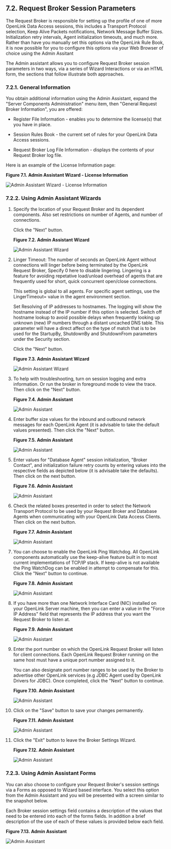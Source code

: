 <div id="mt_rqbsessparams" class="section">

<div class="titlepage">

<div>

<div>

## 7.2. Request Broker Session Parameters

</div>

</div>

</div>

The Request Broker is responsible for setting up the profile of one of
more OpenLink Data Access sessions, this includes a Transport Protocol
selection, Keep Alive Packets notifications, Network Message Buffer
Sizes. Initialization retry intervals, Agent initialization timeouts,
and much more. Rather than have you manually set this options via the
OpenLink Rule Book, it is now possible for you to configure this options
via your Web Browser of choice using the Admin Assitant

The Admin assistant allows you to configure Request Broker session
parameters in two ways, via a series of Wizard Interactions or via an
HTML form, the sections that follow illustrate both approaches.

<div id="mt_adinfoadmasist" class="section">

<div class="titlepage">

<div>

<div>

### 7.2.1. General Information

</div>

</div>

</div>

You obtain additional information using the Admin Assistant, expand the
"Server Components Administration" menu item, then "General Request
Broker Information", you are offered:

<div class="itemizedlist">

- Register File Information - enables you to determine the license(s)
  that you have in place.

- Session Rules Book - the current set of rules for your OpenLink Data
  Access sessions.

- Request Broker Log File Information - displays the contents of your
  Request Broker log file.

</div>

Here is an example of the License Information page:

<div class="figure-float">

<div id="mt_rqbadw01" class="figure">

**Figure 7.1. Admin Assistant Wizard - License Information**

<div class="figure-contents">

<div class="mediaobject">

![Admin Assistant Wizard - License Information](images/scimg003.png)

</div>

</div>

</div>

  

</div>

</div>

<div id="mt_sessconfwiz" class="section">

<div class="titlepage">

<div>

<div>

### 7.2.2. Using Admin Assistant Wizards

</div>

</div>

</div>

<div class="orderedlist">

1.  Specify the location of your Request Broker and its dependent
    components. Also set restrictions on number of Agents, and number of
    connections.

    Click the "Next" button.

    <div class="figure-float">

    <div id="mt_rqbadm02" class="figure">

    **Figure 7.2. Admin Assistant Wizard**

    <div class="figure-contents">

    <div class="mediaobject">

    ![Admin Assistant Wizard](images/scimg005.png)

    </div>

    </div>

    </div>

      

    </div>

2.  Linger Timeout: The number of seconds an OpenLink Agent without
    connections will linger before being terminated by the OpenLink
    Request Broker, Specify 0 here to disable lingering. Lingering is a
    feature for avoiding repetative load/unload overhead of agents that
    are frequently used for short, quick concurrent open/close
    connections.

    This setting is global to all agents. For specific agent settings,
    use the LingerTimeout= value in the agent environment section.

    Set Resolving of IP addresses to hostnames. The logging will show
    the hostname instead of the IP number if this option is selected.
    Switch off hostname lookup to avoid possible delays when frequently
    looking up unknown (new) IP numbers through a distant uncached DNS
    table. This parameter will have a direct affect on the type of match
    that is to be used for the StartupBy, ShutdownBy and ShutdownFrom
    parameters under the Security section.

    Click the "Next" button.

    <div class="figure-float">

    <div id="mt_rqbadm02a" class="figure">

    **Figure 7.3. Admin Assistant Wizard**

    <div class="figure-contents">

    <div class="mediaobject">

    ![Admin Assistant Wizard](images/scimg006.png)

    </div>

    </div>

    </div>

      

    </div>

3.  To help with troubleshooting, turn on session logging and extra
    information. Or run the broker in foreground mode to view the trace.
    Then click on the "Next" button.

    <div class="figure-float">

    <div id="mt_rqbadm03" class="figure">

    **Figure 7.4. Admin Assistant**

    <div class="figure-contents">

    <div class="mediaobject">

    ![Admin Assistant](images/scimg007.png)

    </div>

    </div>

    </div>

      

    </div>

4.  Enter buffer size values for the inbound and outbound network
    messages for each OpenLink Agent (it is advisable to take the
    default values presented). Then click the "Next" button.

    <div class="figure-float">

    <div id="mt_rqbadm04" class="figure">

    **Figure 7.5. Admin Assistant**

    <div class="figure-contents">

    <div class="mediaobject">

    ![Admin Assistant](images/scimg009.png)

    </div>

    </div>

    </div>

      

    </div>

5.  Enter values for "Database Agent" session initialization, "Broker
    Contact", and initialization failure retry counts by entering values
    into the respective fields as depicted below (it is advisable take
    the defaults). Then click on the next button.

    <div class="figure-float">

    <div id="mt_rqbadm05" class="figure">

    **Figure 7.6. Admin Assistant**

    <div class="figure-contents">

    <div class="mediaobject">

    ![Admin Assistant](images/scimg010.png)

    </div>

    </div>

    </div>

      

    </div>

6.  Check the related boxes presented in order to select the Network
    Transport Protocol to be used by your Request Broker and Database
    Agents when communicating with your OpenLink Data Access Clients.
    Then click on the next button.

    <div class="figure-float">

    <div id="mt_rqbadm06" class="figure">

    **Figure 7.7. Admin Assistant**

    <div class="figure-contents">

    <div class="mediaobject">

    ![Admin Assistant](images/scimg011.png)

    </div>

    </div>

    </div>

      

    </div>

7.  You can choose to enable the OpenLink Ping Watchdog. All OpenLink
    components automatically use the keep-alive feature built in to most
    current implementations of TCP/IP stack. If keep-alive is not
    available the Ping WatchDog can be enabled in attempt to compensate
    for this. Click the "Next" button to continue.

    <div class="figure-float">

    <div id="mt_rqbadm07" class="figure">

    **Figure 7.8. Admin Assistant**

    <div class="figure-contents">

    <div class="mediaobject">

    ![Admin Assistant](images/scimg013.png)

    </div>

    </div>

    </div>

      

    </div>

8.  If you have more than one Network Interface Card (NIC) installed on
    your OpenLink Server machine, then you can enter a value in the
    "Force IP Address" field that represents the IP address that you
    want the Request Broker to listen at.

    <div class="figure-float">

    <div id="mt_rqbadm08" class="figure">

    **Figure 7.9. Admin Assistant**

    <div class="figure-contents">

    <div class="mediaobject">

    ![Admin Assistant](images/scimg015.png)

    </div>

    </div>

    </div>

      

    </div>

9.  Enter the port number on which the OpenLink Request Broker will
    listen for client connections. Each OpenLink Request Broker running
    on the same host must have a unique port number assigned to it.

    You can also designate port number ranges to be used by the Broker
    to advertise other OpenLink services (e.g JDBC Agent used by
    OpenLink Drivers for JDBC). Once completed, click the "Next" button
    to continue.

    <div class="figure-float">

    <div id="mt_rqbadm8b" class="figure">

    **Figure 7.10. Admin Assistant**

    <div class="figure-contents">

    <div class="mediaobject">

    ![Admin Assistant](images/scimg016.png)

    </div>

    </div>

    </div>

      

    </div>

10. Click on the "Save" button to save your changes permanently.

    <div class="figure-float">

    <div id="mt_rqbadm09" class="figure">

    **Figure 7.11. Admin Assistant**

    <div class="figure-contents">

    <div class="mediaobject">

    ![Admin Assistant](images/scimg017.png)

    </div>

    </div>

    </div>

      

    </div>

11. Click the "Exit" button to leave the Broker Settings Wizard.

    <div class="figure-float">

    <div id="mt_rqbadm10" class="figure">

    **Figure 7.12. Admin Assistant**

    <div class="figure-contents">

    <div class="mediaobject">

    ![Admin Assistant](images/scimg019.png)

    </div>

    </div>

    </div>

      

    </div>

</div>

</div>

<div id="mt_sesconffrms" class="section">

<div class="titlepage">

<div>

<div>

### 7.2.3. Using Admin Assistant Forms

</div>

</div>

</div>

You can also choose to configure your Request Broker's session settings
via a Forms as opposed to Wizard based interface. You select this option
from the Admin Assistant and you will be presented with a screen similar
to the snapshot below.

Each Broker session settings field contains a description of the values
that need to be entered into each of the forms fields. In addition a
brief description of the use of each of these values is provided below
each field.

<div class="figure-float">

<div id="mt_rqbadm11" class="figure">

**Figure 7.13. Admin Assistant**

<div class="figure-contents">

<div class="mediaobject">

![Admin Assistant](images/scimg021.png)

</div>

</div>

</div>

  

</div>

</div>

</div>
